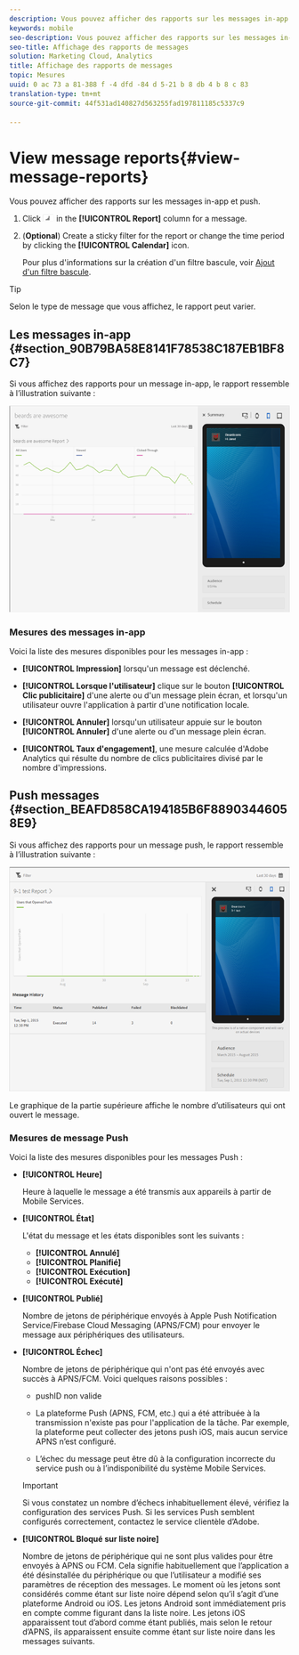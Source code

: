 ```yaml
---
description: Vous pouvez afficher des rapports sur les messages in-app et push.
keywords: mobile
seo-description: Vous pouvez afficher des rapports sur les messages in-app et push.
seo-title: Affichage des rapports de messages
solution: Marketing Cloud, Analytics
title: Affichage des rapports de messages
topic: Mesures
uuid: 0 ac 73 a 81-388 f -4 dfd -84 d 5-21 b 8 db 4 b 8 c 83
translation-type: tm+mt
source-git-commit: 44f531ad140827d563255fad197811185c5337c9

---
```



# View message reports{#view-message-reports}

Vous pouvez afficher des rapports sur les messages in-app et push.

1. Click ![report icon](assets/icon_report.png) in the **[!UICONTROL Report]** column for a message.
1. (**Optional**) Create a sticky filter for the report or change the time period by clicking the **[!UICONTROL Calendar]** icon.

   Pour plus d'informations sur la création d'un filtre bascule, voir [Ajout d'un filtre bascule](/help/using/usage/reports-customize/t-sticky-filter.md).

>[!TIP]
>
>Selon le type de message que vous affichez, le rapport peut varier.

## Les messages in-app {#section_90B79BA58E8141F78538C187EB1BF8C7}

Si vous affichez des rapports pour un message in-app, le rapport ressemble à l’illustration suivante :

![message de rapport](assets/report_message.png)

### Mesures des messages in-app

Voici la liste des mesures disponibles pour les messages in-app :

* **[!UICONTROL Impression]** lorsqu'un message est déclenché.

* **[!UICONTROL Lorsque l'utilisateur]** clique sur le bouton **[!UICONTROL Clic publicitaire]** d'une alerte ou d'un message plein écran, et lorsqu'un utilisateur ouvre l'application à partir d'une notification locale.

* **[!UICONTROL Annuler]** lorsqu'un utilisateur appuie sur le bouton **[!UICONTROL Annuler]** d'une alerte ou d'un message plein écran.

* **[!UICONTROL Taux d'engagement]**, une mesure calculée d'Adobe Analytics qui résulte du nombre de clics publicitaires divisé par le nombre d'impressions.

## Push messages {#section_BEAFD858CA194185B6F88903446058E9}

Si vous affichez des rapports pour un message push, le rapport ressemble à l’illustration suivante :

![message push](assets/report_message_push.png)

Le graphique de la partie supérieure affiche le nombre d’utilisateurs qui ont ouvert le message.

### Mesures de message Push

Voici la liste des mesures disponibles pour les messages Push :

* **[!UICONTROL Heure]**

   Heure à laquelle le message a été transmis aux appareils à partir de Mobile Services.

* **[!UICONTROL État]**

   L'état du message et les états disponibles sont les suivants :

   * **[!UICONTROL Annulé]**
   * **[!UICONTROL Planifié]**
   * **[!UICONTROL Exécution]**
   * **[!UICONTROL Exécuté]**

* **[!UICONTROL Publié]**

   Nombre de jetons de périphérique envoyés à Apple Push Notification Service/Firebase Cloud Messaging (APNS/FCM) pour envoyer le message aux périphériques des utilisateurs.

* **[!UICONTROL Échec]**

   Nombre de jetons de périphérique qui n'ont pas été envoyés avec succès à APNS/FCM. Voici quelques raisons possibles :

   * pushID non valide

   * La plateforme Push (APNS, FCM, etc.) qui a été attribuée à la transmission n'existe pas pour l'application de la tâche. Par exemple, la plateforme peut collecter des jetons push iOS, mais aucun service APNS n’est configuré.

   * L’échec du message peut être dû à la configuration incorrecte du service push ou à l’indisponibilité du système Mobile Services.
   >[!IMPORTANT]
   >
   >Si vous constatez un nombre d’échecs inhabituellement élevé, vérifiez la configuration des services Push. Si les services Push semblent configurés correctement, contactez le service clientèle d’Adobe.

* **[!UICONTROL Bloqué sur liste noire]**

   Nombre de jetons de périphérique qui ne sont plus valides pour être envoyés à APNS ou FCM. Cela signifie habituellement que l’application a été désinstallée du périphérique ou que l’utilisateur a modifié ses paramètres de réception des messages. Le moment où les jetons sont considérés comme étant sur liste noire dépend selon qu’il s’agit d’une plateforme Android ou iOS. Les jetons Android sont immédiatement pris en compte comme figurant dans la liste noire. Les jetons iOS apparaissent tout d’abord comme étant publiés, mais selon le retour d’APNS, ils apparaissent ensuite comme étant sur liste noire dans les messages suivants.
